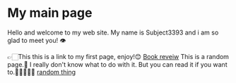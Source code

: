 # My main page

Hello and welcome to my web site. My name is Subject3393 and i am so glad to meet you! 👁




👉🏻This this is a link to my first page, enjoy!😊
[Book reveiw](https://subject3393.github.io/Hello-world/)
This is a random page.💖 I really don't know what to do with it. But you can read it if you want to.🤷🏻‍♀️👉🏻
[random thing](https://subject3393.github.io/thing/)
